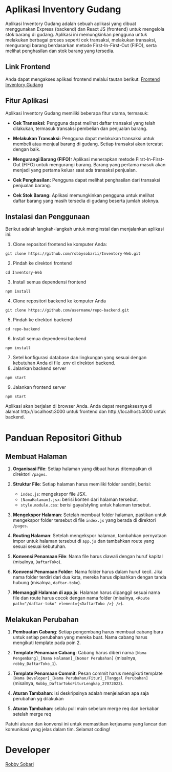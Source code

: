 # Aplikasi Inventory Gudang

Aplikasi Inventory Gudang adalah sebuah aplikasi yang dibuat menggunakan Express (backend) dan React JS (frontend) untuk mengelola stok barang di gudang. Aplikasi ini memungkinkan pengguna untuk melakukan berbagai proses seperti cek transaksi, melakukan transaksi, mengurangi barang berdasarkan metode First-In-First-Out (FIFO), serta melihat penghasilan dan stok barang yang tersedia.

## Link Frontend

Anda dapat mengakses aplikasi frontend melalui tautan berikut: [Frontend Inventory Gudang](https://github.com/robbysobarii/Inventory-Web)

## Fitur Aplikasi

Aplikasi Inventory Gudang memiliki beberapa fitur utama, termasuk:

- **Cek Transaksi:** Pengguna dapat melihat daftar transaksi yang telah dilakukan, termasuk transaksi pembelian dan penjualan barang.

- **Melakukan Transaksi:** Pengguna dapat melakukan transaksi untuk membeli atau menjual barang di gudang. Setiap transaksi akan tercatat dengan baik.

- **Mengurangi Barang (FIFO):** Aplikasi menerapkan metode First-In-First-Out (FIFO) untuk mengurangi barang. Barang yang pertama masuk akan menjadi yang pertama keluar saat ada transaksi penjualan.

- **Cek Penghasilan:** Pengguna dapat melihat penghasilan dari transaksi penjualan barang.

- **Cek Stok Barang:** Aplikasi memungkinkan pengguna untuk melihat daftar barang yang masih tersedia di gudang beserta jumlah stoknya.

## Instalasi dan Penggunaan

Berikut adalah langkah-langkah untuk menginstal dan menjalankan aplikasi ini:

1. Clone repositori frontend ke komputer Anda:

```
git clone https://github.com/robbysobarii/Inventory-Web.git
```
2. Pindah ke direktori frontend
```
cd Inventory-Web
```
3. Install semua dependensi frontend
```
npm install
```
4. Clone repositori backend ke komputer Anda
```
git clone https://github.com/username/repo-backend.git
```
5. Pindah ke direktori backend
```
cd repo-backend
```
6. Install semua dependensi backend
```
npm install
```
7. Setel konfigurasi database dan lingkungan yang sesuai dengan kebutuhan Anda di file .env di direktori backend.
8. Jalankan backend server
```
npm start
```
9. Jalankan frontend server
```
npm start
```
Aplikasi akan berjalan di browser Anda. Anda dapat mengaksesnya di alamat http://localhost:3000 untuk frontend dan http://localhost:4000 untuk backend.

# Panduan Repositori Github

## Membuat Halaman

1. **Organisasi File**: Setiap halaman yang dibuat harus ditempatkan di direktori `/pages`.

2. **Struktur File**: Setiap halaman harus memiliki folder sendiri, berisi:
   - `index.js`: mengekspor file JSX.
   - `[NamaHalaman].jsx`: berisi konten dari halaman tersebut.
   - `style.module.css`: berisi gaya/styling untuk halaman tersebut.

3. **Mengekspor Halaman**: Setelah membuat folder halaman, pastikan untuk mengekspor folder tersebut di file `index.js` yang berada di direktori `/pages`.

4. **Routing Halaman**: Setelah mengekspor halaman, tambahkan pernyataan impor untuk halaman tersebut di `app.js` dan tambahkan route yang sesuai sesuai kebutuhan.

5. **Konvensi Penamaan File**: Nama file harus diawali dengan huruf kapital (misalnya, `DaftarToko`).

6. **Konvensi Penamaan Folder**: Nama folder harus dalam huruf kecil. Jika nama folder terdiri dari dua kata, mereka harus dipisahkan dengan tanda hubung (misalnya, `daftar-toko`).

7. **Memanggil Halaman di app.js**: Halaman harus dipanggil sesuai nama file dan route harus cocok dengan nama folder (misalnya, `<Route path="/daftar-toko" element={<DaftarToko />} />`).

## Melakukan Perubahan

1. **Pembuatan Cabang**: Setiap pengembang harus membuat cabang baru untuk setiap perubahan yang mereka buat. Nama cabang harus mengikuti template pada poin 2.

2. **Template Penamaan Cabang**: Cabang harus diberi nama `[Nama Pengembang]_[Nama Halaman]_[Nomor Perubahan]` (misalnya, `robby_DaftarToko_1`).

3. **Template Penamaan Commit**: Pesan commit harus mengikuti template `[Nama Developer]_[Nama Perubahan/Fitur]_[Tanggal Perubahan]` (misalnya, `Robby_DaftarTokoFiturLengkap_27072023`).

4. **Aturan Tambahan**: isi deskripsinya adalah menjelaskan apa saja perubahan yg dilakukan

5. **Aturan Tambahan**: selalu pull main sebelum merge req dan berkabar setelah merge req

Patuhi aturan dan konvensi ini untuk memastikan kerjasama yang lancar dan komunikasi yang jelas dalam tim. Selamat coding!


# Developer 

[Robby Sobari](https://github.com/robbysobarii)
